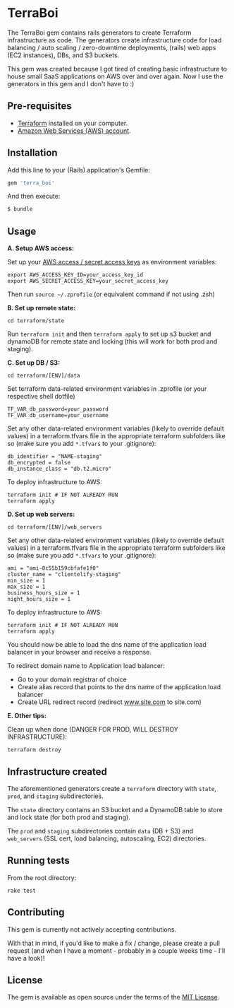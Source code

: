 # TerraBoi

The TerraBoi gem contains rails generators to create Terraform infrastructure as code. The generators create infrastructure code for load balancing / auto scaling / zero-downtime deployments, (rails) web apps (EC2 instances), DBs, and S3 buckets.

This gem was created because I got tired of creating basic infrastructure to house small SaaS applications on AWS over and over again. Now I use the generators in this gem and I don't have to :)

## Pre-requisites

* [Terraform](https://www.terraform.io/) installed on your computer. 
* [Amazon Web Services (AWS) account](http://aws.amazon.com/).

## Installation

Add this line to your (Rails) application's Gemfile:

```ruby
gem 'terra_boi'
```

And then execute:

```bash
$ bundle
```

## Usage

**A. Setup AWS access:**

Set up your [AWS access / secret access 
keys](http://docs.aws.amazon.com/general/latest/gr/aws-sec-cred-types.html#access-keys-and-secret-access-keys) as 
environment variables:

```
export AWS_ACCESS_KEY_ID=your_access_key_id
export AWS_SECRET_ACCESS_KEY=your_secret_access_key
```

Then run `source ~/.zprofile` (or equivalent command if not using .zsh)

**B. Set up remote state:**

`cd terraform/state`

Run `terraform init` and then `terraform apply` to set up s3 bucket and dynamoDB for remote state and locking (this will work for both prod and staging).

**C. Set up DB / S3:**

`cd terraform/[ENV]/data`

Set terraform data-related environment variables in .zprofile (or your respective shell dotfile)

```
TF_VAR_db_password=your_password
TF_VAR_db_username=your_username
```

Set any other data-related environment variables (likely to override default values) in a terraform.tfvars file in the appropriate terraform subfolders like so (make sure you add `*.tfvars` to your .gitignore):

```
db_identifier = "NAME-staging"
db_encrypted = false
db_instance_class = "db.t2.micro"
```

To deploy infrastructure to AWS:

```
terraform init # IF NOT ALREADY RUN
terraform apply
```

**D. Set up web servers:**

`cd terraform/[ENV]/web_servers`

Set any other data-related environment variables (likely to override default values) in a terraform.tfvars file in the appropriate terraform subfolders like so (make sure you add `*.tfvars` to your .gitignore):

```
ami = "ami-0c55b159cbfafe1f0"
cluster_name = "clientelify-staging"
min_size = 1
max_size = 1
business_hours_size = 1
night_hours_size = 1
```

To deploy infrastructure to AWS:

```
terraform init # IF NOT ALREADY RUN
terraform apply
```

You should now be able to load the dns name of the application load balancer in your browser and receive a response.

To redirect domain name to Application load balancer:

- Go to your domain registrar of choice
- Create alias record that points to the dns name of the application load balancer
- Create URL redirect record (redirect www.site.com to site.com)

**E. Other tips:**

Clean up when done (DANGER FOR PROD, WILL DESTROY INFRASTRUCTURE):

```
terraform destroy
```

## Infrastructure created

The aforementioned generators create a `terraform` directory with `state`, `prod`, and `staging` subdirectories. 

The `state` directory contains an S3 bucket and a DynamoDB table to store and lock state (for both prod and staging).

The `prod` and `staging` subdirectories contain `data` (DB + S3) and `web_servers` (SSL cert, load balancing, autoscaling, EC2) directories.

## Running tests

From the root directory:

```
rake test
```

## Contributing

This gem is currently not actively accepting contributions. 

With that in mind, if you'd like to make a fix / change, please create a pull request (and when I have a moment - probably in a couple weeks time - I'll have a look)!

## License

The gem is available as open source under the terms of the [MIT License](https://opensource.org/licenses/MIT).
